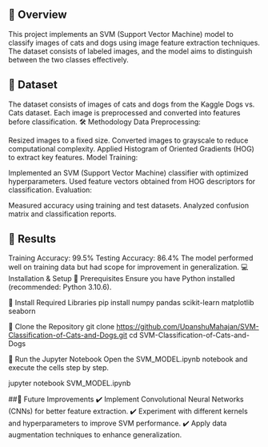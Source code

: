 ## 📌 Overview
This project implements an SVM (Support Vector Machine) model to classify images of cats and dogs using image feature extraction techniques. The dataset consists of labeled images, and the model aims to distinguish between the two classes effectively.

## 📂 Dataset
The dataset consists of images of cats and dogs from the Kaggle Dogs vs. Cats dataset.
Each image is preprocessed and converted into features before classification.
🛠️ Methodology
Data Preprocessing:

Resized images to a fixed size.
Converted images to grayscale to reduce computational complexity.
Applied Histogram of Oriented Gradients (HOG) to extract key features.
Model Training:

Implemented an SVM (Support Vector Machine) classifier with optimized hyperparameters.
Used feature vectors obtained from HOG descriptors for classification.
Evaluation:

Measured accuracy using training and test datasets.
Analyzed confusion matrix and classification reports.
## 📌 Results
Training Accuracy: 99.5%
Testing Accuracy: 86.4%
The model performed well on training data but had scope for improvement in generalization.
💻 Installation & Setup
🔹 Prerequisites
Ensure you have Python installed (recommended: Python 3.10.6).

🔹 Install Required Libraries
pip install numpy pandas scikit-learn matplotlib seaborn

🔹 Clone the Repository
git clone https://github.com/UpanshuMahajan/SVM-Classification-of-Cats-and-Dogs.git
cd SVM-Classification-of-Cats-and-Dogs

🔹 Run the Jupyter Notebook
Open the SVM_MODEL.ipynb notebook and execute the cells step by step.

jupyter notebook SVM_MODEL.ipynb

##📝 Future Improvements
✔️ Implement Convolutional Neural Networks (CNNs) for better feature extraction.
✔️ Experiment with different kernels and hyperparameters to improve SVM performance.
✔️ Apply data augmentation techniques to enhance generalization.

